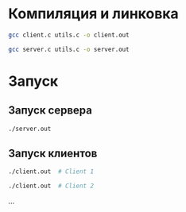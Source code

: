 # Компиляция и линковка

```Bash
gcc client.c utils.c -o client.out
```

```Bash
gcc server.c utils.c -o server.out
```

# Запуск

## Запуск сервера

```Bash
./server.out
```

## Запуск клиентов

```Bash
./client.out  # Client 1
```

```Bash
./client.out  # Client 2
```

$\dots$

